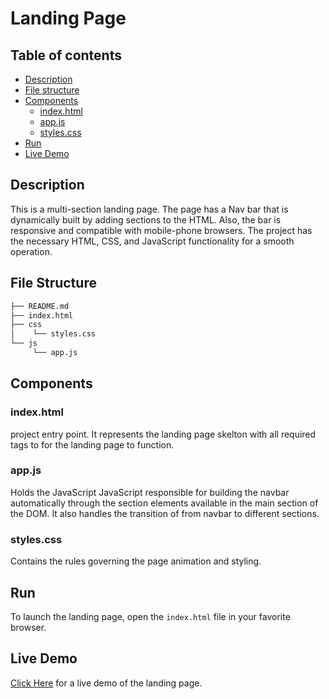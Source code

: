 # Landing Page

## Table of contents

- [Description](#description)
- [File structure](#file-structure)
- [Components](#components)
	- [index.html](#index.html)
	- [app.js](#app.js)
	- [styles.css](#styles.css)
- [Run](#run)
- [Live Demo](#live-demo)

## Description

This is a multi-section landing page. The page has a Nav bar that is dynamically built by adding sections to the HTML. Also, the bar is responsive and compatible with mobile-phone browsers.  The project has the necessary HTML, CSS, and JavaScript functionality for a smooth operation.

## File Structure

```sh
├── README.md
├── index.html
├── css 
│    └── styles.css
└── js
     └── app.js
```

## Components

### index.html

project entry point. It represents the landing page skelton with all required tags to for the landing page to function.

### app.js

Holds the JavaScript JavaScript responsible for building the navbar automatically through the section elements available in the main section of the DOM. It also handles the transition of from navbar to different sections.

### styles.css

Contains the  rules governing the page animation and styling.

## Run

To launch the landing page, open the `index.html` file in your favorite browser.

## Live Demo

[Click Here](https://mohamedel-khouly.github.io/Landing_Page/) for a live demo of the landing page.
